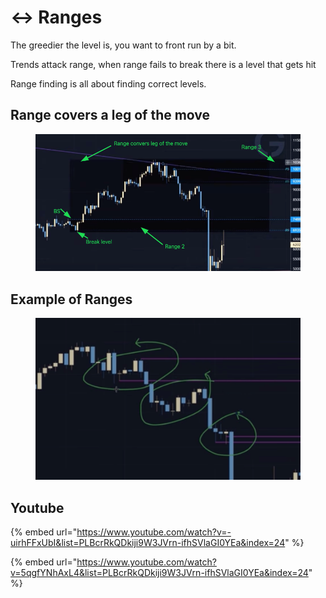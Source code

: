 # ↔ Ranges

The greedier the level is, you want to front run by a bit.

Trends attack range, when range fails to break there is a level that gets hit

Range finding is all about finding correct levels.

## Range covers a leg of the move

<figure><img src="../../.gitbook/assets/image (2).png" alt=""><figcaption></figcaption></figure>

## Example of Ranges

<figure><img src="../../.gitbook/assets/image (9).png" alt=""><figcaption></figcaption></figure>

## Youtube

{% embed url="https://www.youtube.com/watch?v=-uirhFFxUbI&list=PLBcrRkQDkiji9W3JVrn-ifhSVlaGI0YEa&index=24" %}

{% embed url="https://www.youtube.com/watch?v=5qgfYNhAxL4&list=PLBcrRkQDkiji9W3JVrn-ifhSVlaGI0YEa&index=24" %}
